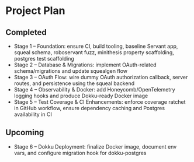 # Project Plan

## Completed
- Stage 1 – Foundation: ensure CI, build tooling, baseline Servant app, squeal schema, roboservant fuzz, minithesis property scaffolding, postgres test scaffolding
- Stage 2 – Database & Migrations: implement OAuth-related schema/migrations and update squealgen flow
- Stage 3 – OAuth Flow: wire dummy OAuth authorization callback, server routes, and persistence using the squeal backend
- Stage 4 – Observability & Docker: add Honeycomb/OpenTelemetry logging hooks and produce Dokku-ready Docker image
- Stage 5 – Test Coverage & CI Enhancements: enforce coverage ratchet in GitHub workflow, ensure dependency caching and Postgres availability in CI

## Upcoming
- Stage 6 – Dokku Deployment: finalize Docker image, document env vars, and configure migration hook for dokku-postgres
